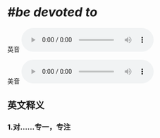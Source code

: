 # ***\#be devoted to*** 
英音
<audio src="./media/be devoted to1.aac" controls="controls"></audio>

美音
<audio src="./media/be devoted to2.aac" controls="controls"></audio>



  

英文释义
---
### 1.**对……专一，专注**  


